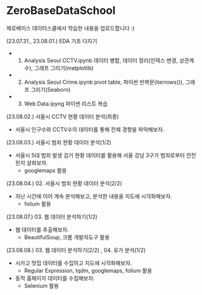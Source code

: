 # ZeroBaseDataSchool
제로베이스 데이터스쿨에서 학습한 내용을 업로드합니다 :)

(23.07.31., 23.08.01.) EDA 기초 다지기
- 01. Analysis Seoul CCTV.ipynb  데이터 병합, 데이터 정리(인덱스 변경, 상관계수), 그래프 그리기(matplotlib)
- 02. Analysis Seoul Crime.ipynb  pivot table, 파이썬 반복문(iterrows()), 그래프 그리기(Seaborn)
- 03. Web Data.ipyng  파이썬 리스트 복습

(23.08.02.) 서울시 CCTV 현황 데이터 분석(최종)
- 서울시 인구수와 CCTV수의 데이터를 통해 전체 경향을 파악해보자.

(23.08.03.) 서울시 범죄 현황 데이터 분석(1/2)
- 서울시 5대 범죄 발생 검거 현황 데이터를 활용해 서울 강남 3구가 범죄로부터 안전한지 살펴보자.
  - googlemaps 활용
    
(23.08.04.) 02. 서울시 범죄 현황 데이터 분석(2/2)
- 지난 시간에 이어 계속 분석해보고, 분석한 내용을 지도에 시각화해보자.
  - folium 활용

(23.08.07.) 03. 웹 데이터 분석하기(1/2)
- 웹 데이터를 추출해보자.
  - BeautifulSoup, 크롬 개발자도구 활용

(23.08.08.) 03. 웹 데이터 분석하기(2/2) , 04. 유가 분석(1/2)
- 시카고 맛집 데이터를 수집하고 지도에 시각화해보자.
  - Regular Expression, tqdm, googlemaps, folium 활용
- 동적 홈페이지 데이터를 수집해보자.
    - Selenium 활용

